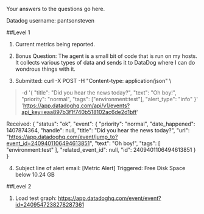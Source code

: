 Your answers to the questions go here.

Datadog username: pantsonsteven

##Level 1

1. Current metrics being reported.

2. Bonus Question: The agent is a small bit of code that is run on my hosts. It collects various types of data and sends it to DataDog where I can do wondrous things with it.

3. Submitted: 
curl  -X POST -H "Content-type: application/json" \
> -d '{
>       "title": "Did you hear the news today?",
>       "text": "Oh boy!",
>       "priority": "normal",
>       "tags": ["environment:test"],
>       "alert_type": "info"
>   }' \
> 'https://app.datadoghq.com/api/v1/events?api_key=eaa897b3f1f740b518102ac6de2d1bff'

Received: 
{
    "status": "ok", 
    "event": {
        "priority": "normal", 
        "date_happened": 1407874364, 
        "handle": null, 
        "title": "Did you hear the news today?", 
        "url": "https://app.datadoghq.com/event/jump_to?event_id=2409401106494613851", 
        "text": "Oh boy!", 
        "tags": [
            "environment:test"
        ], 
        "related_event_id": null, 
        "id": 2409401106494613851
    }
}

4. Subject line of alert email: [Metric Alert] Triggered: Free Disk Space below 10.24 GB

##Level 2

1. Load test graph: https://app.datadoghq.com/event/event?id=2409547238278287361

